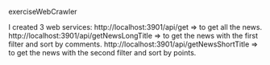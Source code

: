 exerciseWebCrawler

I created 3 web services: 
http://localhost:3901/api/get => to get all the news.
http://localhost:3901/api/getNewsLongTitle => to get the news with the first filter and sort by comments.
http://localhost:3901/api/getNewsShortTitle => to get the news with the second filter and sort by points.
